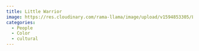 ```yaml
---
title: Little Warrior
image: https://res.cloudinary.com/rama-llama/image/upload/v1594853305/Little_Warrior_ish6q2.jpg
categories:
  - People
  - Color
  - cultural
---
```

